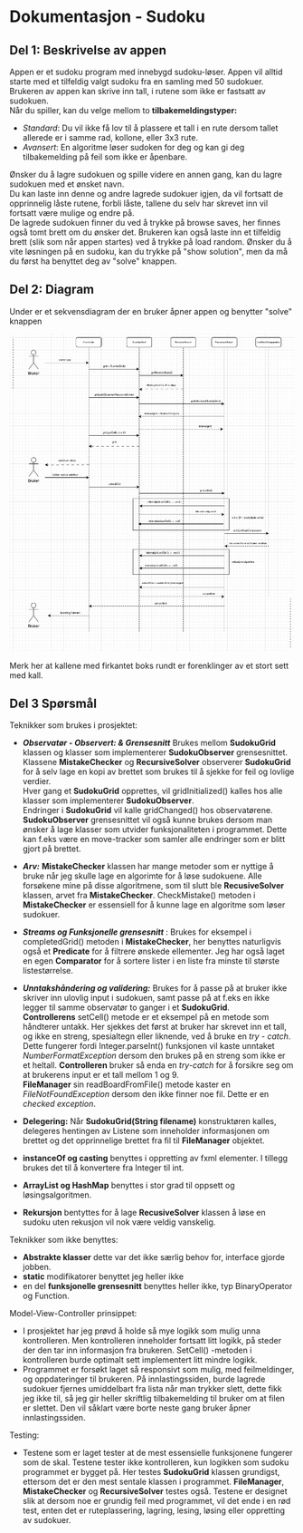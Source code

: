 # Dokumentasjon - Sudoku 

## Del 1: Beskrivelse av appen

Appen er et sudoku program med innebygd sudoku-løser.
Appen vil alltid starte med et tilfeldig valgt sudoku fra en samling med 50 sudokuer.  
Brukeren av appen kan skrive inn tall, i rutene som ikke er fastsatt av sudokuen.  
Når du spiller, kan du velge mellom to **tilbakemeldingstyper:**
- *Standard*: Du vil ikke få lov til å plassere et tall i en rute dersom tallet allerede er i samme rad, kollone, eller 3x3 rute.
- *Avansert*: En algoritme løser sudoken for deg og kan gi deg tilbakemelding på feil som ikke er åpenbare.

Ønsker du å lagre sudokuen og spille videre en annen gang, kan du lagre sudokuen med et ønsket navn.  
Du kan laste inn denne og andre lagrede sudokuer igjen, da vil fortsatt de opprinnelig låste rutene, forbli låste, tallene du selv har skrevet inn vil fortsatt være mulige og endre på.  
De lagrede sudokuen finner du ved å trykke på browse saves, her finnes også tomt brett om du ønsker det. Brukeren kan også laste inn et tilfeldig brett (slik som når appen startes) ved å trykke på load random. 
Ønsker du å vite løsningen på en sudoku, kan du trykke på "show solution", men da må du først ha benyttet deg av "solve" knappen.  

## Del 2: Diagram
Under er et sekvensdiagram der en bruker åpner appen og benytter "solve" knappen 

![](/Sudoku%20sekvensdiagram.jpg)

Merk her at kallene med firkantet boks rundt er forenklinger av et stort sett med kall.

## Del 3 Spørsmål

Teknikker som brukes i prosjektet:
- ***Observatør - Observert: & Grensesnitt*** Brukes mellom **SudokuGrid** klassen og klasser som implementerer **SudokuObserver** grensesnittet.  
Klassene **MistakeChecker** og **RecursiveSolver** observerer **SudokuGrid** for å selv lage en kopi av brettet som brukes til å sjekke for feil og lovlige verdier.  
Hver gang et **SudokuGrid** opprettes, vil gridInitialized() kalles hos alle klasser som implementerer **SudokuObserver**.  
Endringer i **SudokuGrid** vil kalle gridChanged() hos observatørene.
**SudokuObserver** grensesnittet vil også kunne brukes dersom man ønsker å lage klasser som utvider funksjonaliteten i programmet. Dette kan f.eks være en move-tracker som samler alle endringer som er blitt gjort på brettet. 

- ***Arv:*** **MistakeChecker** klassen har mange metoder som er nyttige å bruke når jeg skulle lage en algorimte for å løse sudokuene. Alle forsøkene mine på disse algoritmene, som til slutt ble **RecusiveSolver** klassen, arvet fra **MistakeChecker**. CheckMistake() metoden i **MistakeChecker** er essensiell for å kunne lage en algoritme som løser sudokuer.

- ***Streams og Funksjonelle grensesnitt*** : Brukes for eksempel i completedGrid() metoden i **MistakeChecker**, her benyttes naturligvis også et **Predicate** for å filtrere ønskede ellementer. Jeg har også laget en egen **Comparator** for å sortere lister i en liste fra minste til største listestørrelse.

- ***Unntakshåndering og validering:*** Brukes for å passe på at bruker ikke skriver inn ulovlig input i sudokuen, samt passe på at f.eks en ikke legger til samme observatør to ganger i et **SudokuGrid**.  
 **Controllerens** setCell() metode er et eksempel på en metode som håndterer untakk. Her sjekkes det først at bruker har skrevet inn et tall, og ikke en streng, spesialtegn eller liknende, ved å bruke en *try - catch*. Dette fungerer fordi Integer.parseInt() funksjonen vil kaste unntaket *NumberFormatException* dersom den brukes på en streng som ikke er et heltall. **Controlleren** bruker så enda en *try-catch* for å forsikre seg om at brukerens input er et tall mellom 1 og 9.  
 **FileManager** sin readBoardFromFile() metode kaster en *FileNotFoundException* dersom den ikke finner noe fil. Dette er en *checked exception*.

- **Delegering:** Når **SudokuGrid(String filename)** konstruktøren kalles, delegeres hentingen av Listene som inneholder informasjonen om brettet og det opprinnelige brettet fra fil til **FileManager** objektet. 

- **instanceOf og casting** benyttes i oppretting av fxml elementer. I tillegg brukes det til å konvertere fra Integer til int.
- **ArrayList og HashMap** benyttes i stor grad til oppsett og løsingsalgoritmen.
- **Rekursjon** bentyttes for å lage **RecusiveSolver** klassen å løse en sudoku uten rekusjon vil nok være veldig vanskelig.


Teknikker som ikke benyttes:
- **Abstrakte klasser** dette var det ikke særlig behov for, interface gjorde jobben.
- **static** modifikatorer benyttet jeg heller ikke
- en del **funksjonelle grensesnitt** benyttes heller ikke, typ BinaryOperator og Function.

Model-View-Controller prinsippet:
- I prosjektet har jeg prøvd å holde så mye logikk som mulig unna kontrolleren. Men kontrolleren inneholder fortsatt litt logikk, på steder der den tar inn informasjon fra brukeren. SetCell() -metoden i kontrolleren burde optimalt sett implementert litt mindre logikk.
- Programmet er forsøkt laget så responsivt som mulig, med feilmeldinger, og oppdateringer til brukeren. På innlastingssiden, burde lagrede sudokuer fjernes umiddelbart fra lista når man trykker slett, dette fikk jeg ikke til, så jeg gir heller skriftlig tilbakemelding til bruker om at filen er slettet.
Den vil såklart være borte neste gang bruker åpner innlastingssiden.

Testing:
- Testene som er laget tester at de mest essensielle funksjonene fungerer som de skal. Testene tester ikke kontrolleren, kun logikken som sudoku programmet er bygget på. Her testes **SudokuGrid** klassen grundigst, ettersom det er den mest sentale klassen i programmet. **FileManager**, **MistakeChecker** og **RecursiveSolver** testes også. Testene er designet slik at dersom noe er grundig feil med programmet, vil det ende i en rød test, enten det er ruteplassering, lagring, lesing, løsing eller oppretting av sudokuer.  



